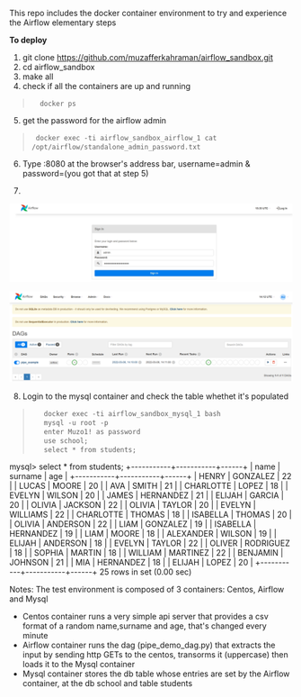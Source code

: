 This repo includes the docker container environment to try and experience the Airflow elementary steps

**To deploy**

1. git clone https://github.com/muzafferkahraman/airflow_sandbox.git
2. cd airflow_sandbox
3. make all
4. check if all the containers are up and running
>       docker ps
5. get the password for the airflow admin
>      docker exec -ti airflow_sandbox_airflow_1 cat /opt/airflow/standalone_admin_password.txt
6. Type <ip of the host>:8080 at  the browser's address bar, username=admin & password=(you got that at step 5)


7.        

![image info](./images/airflow_login_page.png)


 
	       
![image info](./images/airflow_main_page.png)

	
8. Login to the mysql container and check the table whethet it's populated

>        docker exec -ti airflow_sandbox_mysql_1 bash
>        mysql -u root -p
>        enter Muzo1! as password
>        use school;
>        select * from students;

mysql> select * from students;
+-----------+-----------+------+
| name      | surname   | age  |
+-----------+-----------+------+
| HENRY     | GONZALEZ  |   22 |
| LUCAS     | MOORE     |   20 |
| AVA       | SMITH     |   21 |
| CHARLOTTE | LOPEZ     |   18 |
| EVELYN    | WILSON    |   20 |
| JAMES     | HERNANDEZ |   21 |
| ELIJAH    | GARCIA    |   20 |
| OLIVIA    | JACKSON   |   22 |
| OLIVIA    | TAYLOR    |   20 |
| EVELYN    | WILLIAMS  |   22 |
| CHARLOTTE | THOMAS    |   18 |
| ISABELLA  | THOMAS    |   20 |
| OLIVIA    | ANDERSON  |   22 |
| LIAM      | GONZALEZ  |   19 |
| ISABELLA  | HERNANDEZ |   19 |
| LIAM      | MOORE     |   18 |
| ALEXANDER | WILSON    |   19 |
| ELIJAH    | ANDERSON  |   18 |
| EVELYN    | TAYLOR    |   22 |
| OLIVER    | RODRIGUEZ |   18 |
| SOPHIA    | MARTIN    |   18 |
| WILLIAM   | MARTINEZ  |   22 |
| BENJAMIN  | JOHNSON   |   21 |
| MIA       | HERNANDEZ |   18 |
| ELIJAH    | LOPEZ     |   20 |
+-----------+-----------+------+
25 rows in set (0.00 sec)

Notes: The test environment is composed of 3 containers: Centos, Airflow and Mysql
* 	Centos container runs a very simple api server that provides a csv format of a random name,surname and age, that's changed every minute
* 	Airflow container runs the dag (pipe_demo_dag.py)  that extracts the input by sending http GETs to the centos, transorms it (uppercase) then loads it to the Mysql container
*   Mysql  container stores the db table whose entries are set by the Airflow container, at the db school and table students
	
	





